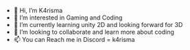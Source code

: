 - 👋 Hi, I’m K4risma
- 👀 I’m interested in Gaming and Coding 
- 🌱 I’m currently learning unity 2D and looking forward for 3D
- 💞️ I’m looking to collaborate and learn more about coding
- 📫 You can Reach me in Discord = k4risma

<!---
K4risma/K4risma is a ✨ special ✨ repository because its `README.md` (this file) appears on your GitHub profile.
You can click the Preview link to take a look at your changes.
--->
